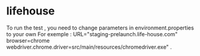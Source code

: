 # lifehouse
To run the test , you need to change parameters in environment.properties to your own 
For exemple : 
URL="staging-prelaunch.life-house.com"
browser=chrome
webdriver.chrome.driver=src/main/resources/chromedriver.exe" . 
